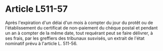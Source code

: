 # Article L511-57

Après l'expiration d'un délai d'un mois à compter du jour du protêt ou de l'établissement du certificat de non-paiement du chèque postal et pendant un an à compter de la même date, tout requérant peut se faire délivrer, à ses frais, par les greffiers des tribunaux susvisés, un extrait de l'état nominatif prévu à l'article L. 511-56.